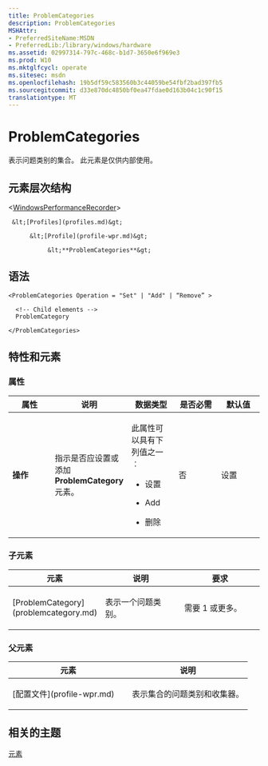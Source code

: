 ```yaml
---
title: ProblemCategories
description: ProblemCategories
MSHAttr:
- PreferredSiteName:MSDN
- PreferredLib:/library/windows/hardware
ms.assetid: 02997314-797c-468c-b1d7-3650e6f969e3
ms.prod: W10
ms.mktglfcycl: operate
ms.sitesec: msdn
ms.openlocfilehash: 19b5df59c583560b3c44059be54fbf2bad397fb5
ms.sourcegitcommit: d33e870dc4850bf0ea47fdae0d163b04c1c90f15
translationtype: MT
---
```

# <a name="problemcategories"></a>ProblemCategories


表示问题类别的集合。 此元素是仅供内部使用。

## <a name="element-hierarchy"></a>元素层次结构


&lt;[WindowsPerformanceRecorder](windowsperformancerecorder.md)&gt;

     &lt;[Profiles](profiles.md)&gt;

          &lt;[Profile](profile-wpr.md)&gt;

               &lt;**ProblemCategories**&gt;

## <a name="syntax"></a>语法


``` syntax
<ProblemCategories Operation = "Set" | "Add" | “Remove” >

  <!-- Child elements -->
  ProblemCategory

</ProblemCategories>
```

## <a name="attributes-and-elements"></a>特性和元素


### <a name="attributes"></a>属性

<table>
<colgroup>
<col width="20%" />
<col width="20%" />
<col width="20%" />
<col width="20%" />
<col width="20%" />
</colgroup>
<thead>
<tr class="header">
<th>属性</th>
<th>说明</th>
<th>数据类型</th>
<th>是否必需</th>
<th>默认值</th>
</tr>
</thead>
<tbody>
<tr class="odd">
<td><p><strong>操作</strong></p></td>
<td><p>指示是否应设置或添加<strong>ProblemCategory</strong>元素。</p></td>
<td><p>此属性可以具有下列值之一︰</p>
<ul>
<li><p>设置</p></li>
<li><p>Add</p></li>
<li><p>删除</p></li>
</ul></td>
<td><p>否</p></td>
<td><p>设置</p></td>
</tr>
</tbody>
</table>

 

### <a name="child-elements"></a>子元素

<table>
<colgroup>
<col width="33%" />
<col width="33%" />
<col width="33%" />
</colgroup>
<thead>
<tr class="header">
<th>元素</th>
<th>说明</th>
<th>要求</th>
</tr>
</thead>
<tbody>
<tr class="odd">
<td><p>[ProblemCategory](problemcategory.md)</p></td>
<td><p>表示一个问题类别。</p></td>
<td><p>需要 1 或更多。</p></td>
</tr>
</tbody>
</table>

 

### <a name="parent-elements"></a>父元素

<table>
<colgroup>
<col width="50%" />
<col width="50%" />
</colgroup>
<thead>
<tr class="header">
<th>元素</th>
<th>说明</th>
</tr>
</thead>
<tbody>
<tr class="odd">
<td><p>[配置文件](profile-wpr.md)</p></td>
<td><p>表示集合的问题类别和收集器。</p></td>
</tr>
</tbody>
</table>

 

## <a name="related-topics"></a>相关的主题


[元素](elements.md)

 

 







